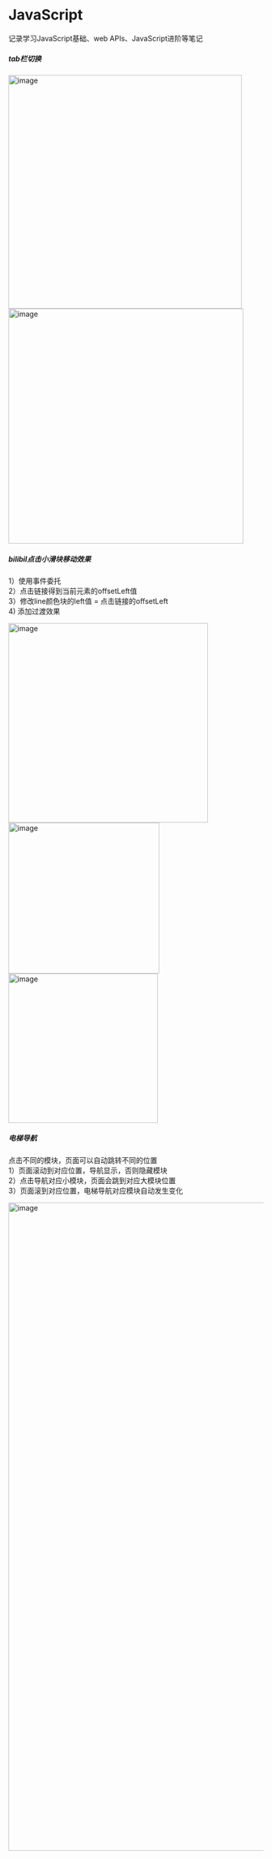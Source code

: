 # JavaScript
记录学习JavaScript基础、web APIs、JavaScript进阶等笔记

<h5>tab栏切换</h5>
<img width="461" alt="image" src="https://user-images.githubusercontent.com/67896996/232319795-843f4ea7-8471-4a5a-9b2d-9499446bb312.png">
<img width="464" alt="image" src="https://user-images.githubusercontent.com/67896996/232319835-1aced86e-843f-4203-9416-e4e7b4ef9381.png">

<h5>bilibil点击小滑块移动效果</h5>
<p>
1）使用事件委托<br>
2）点击链接得到当前元素的offsetLeft值<br>
3）修改line颜色块的left值 = 点击链接的offsetLeft<br>
4) 添加过渡效果<br>
</p>
<img width="394" alt="image" src="https://user-images.githubusercontent.com/67896996/232320037-4795b13e-ec01-4aed-b052-880bdef7b025.png">
<img width="298" alt="image" src="https://user-images.githubusercontent.com/67896996/232319885-7376f814-ff50-4ba9-88a7-4f55e5c1435d.png">
<img width="295" alt="image" src="https://user-images.githubusercontent.com/67896996/232319891-fb7eb21e-4cbf-43d3-9ec8-1b0c06994173.png">

<h5>电梯导航</h5>
<p>
点击不同的模块，页面可以自动跳转不同的位置<br>
1）页面滚动到对应位置，导航显示，否则隐藏模块<br>
2）点击导航对应小模块，页面会跳到对应大模块位置<br>
3）页面滚到对应位置，电梯导航对应模块自动发生变化<br>
</p>
<img width="1280" alt="image" src="https://user-images.githubusercontent.com/67896996/232320552-dcec017c-f7e6-452d-90b7-7f8e20e80f08.png">
